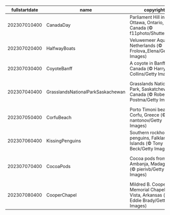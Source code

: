 |fullstartdate|name|copyright|title|image|
|--|--|--|--|--|
202307010400|CanadaDay|Parliament Hill in Ottawa, Ontario, Canada (© f11photo/Shutterstock)|Happy Canada Day!|![](/en-CA/2023/07/202307010400CanadaDay.jpg)|
202307020400|HalfwayBoats|Veluwemeer Aqueduct, Netherlands (© Frolova_Elena/Getty Images)|We're halfway there|![](/en-CA/2023/07/202307020400HalfwayBoats.jpg)|
202307030400|CoyoteBanff|A coyote in Banff, Canada (© Harry Collins/Getty Images)|Hot enough to howl|![](/en-CA/2023/07/202307030400CoyoteBanff.jpg)|
202307040400|GrasslandsNationalParkSaskachewan|Grasslands National Park, Saskatchewan, Canada (© Robert Postma/Getty Images)|The grass looks greener on this side|![](/en-CA/2023/07/202307040400GrasslandsNationalParkSaskachewan.jpg)|
202307050400|CorfuBeach|Porto Timoni beach, Corfu, Greece (© nantonov/Getty Images)|Pick your paradise|![](/en-CA/2023/07/202307050400CorfuBeach.jpg)|
202307060400|KissingPenguins|Southern rockhopper penguins, Falkland Islands (© Tony Beck/Getty Images)|A peck between penguins|![](/en-CA/2023/07/202307060400KissingPenguins.jpg)|
202307070400|CocoaPods|Cocoa pods from Ambanja, Madagascar (© pierivb/Getty Images)|A chocolate lover's favourite fruit|![](/en-CA/2023/07/202307070400CocoaPods.jpg)|
202307080400|CooperChapel|Mildred B. Cooper Memorial Chapel, Bella Vista, Arkansas (© Eddie Brady/Getty Images)|Sanctuary among the trees|![](/en-CA/2023/07/202307080400CooperChapel.jpg)|
